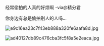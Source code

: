 
经常偷拍的人真的好烦啊 -via@精分君

你身边有总是偷拍别人的人吗...

![e9c16ea23c7f43eb888a320fe6aafa8d.jpg](https://wxlzmt.github.io/cdn1/ext/qw/groups/30036/e9c16ea23c7f43eb888a320fe6aafa8d.jpg)

![ad40127db89c476cba3fc5f8a5e2eaca.jpg](https://wxlzmt.github.io/cdn1/ext/qw/groups/30036/ad40127db89c476cba3fc5f8a5e2eaca.jpg)

